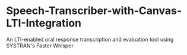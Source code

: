 # Speech-Transcriber-with-Canvas-LTI-Integration
An LTI-enabled oral response transcription and evaluation tool using SYSTRAN's Faster Whisper
